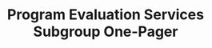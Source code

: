 ---
title: Program Evaluation Services Subgroup One-Pager
year: 2023
description: 
external_url: https://www.gsa.gov/buy-through-us/purchasing-programs/multiple-award-schedule/program-evaluation-services-subgroup
aria-label: Program Evaluation Services Subgroup One-Pager
content_tags: 
type: link
filters: quick-reference 2023 evaluation federal-agency
post-date: August 22, 2023
---